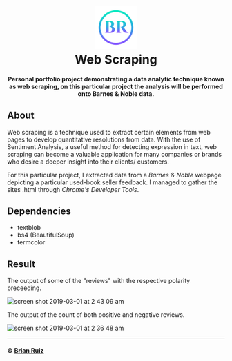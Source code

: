 <h1 align="center">
    <img alt="Lumen" title="Lumen" src="https://github.com/BrianRuizy/portfolio-website-3.0/blob/master/Misc/BR%20logo%20gradient2.png" width="100"> </br>
    Web Scraping
</h1>
<h4 align="center">
Personal portfolio project demonstrating a data analytic technique known as web scraping, on this particular project the analysis will be performed onto Barnes & Noble data.
</h4>



## About
Web scraping is a technique used to extract certain elements from web pages to develop quantitative resolutions from data. With the use of Sentiment Analysis, a useful method for detecting expression in text, web scraping can become a valuable application for many companies or brands who desire a deeper insight into their clients/ customers.

For this particular project, I extracted data from a *Barnes & Noble* webpage depicting a particular used-book seller feedback. I managed to gather the sites .html through *Chrome's Developer Tools*.


## Dependencies
* textblob
* bs4 (BeautifulSoup)
* termcolor


## Result
The output of some of the "reviews" with the respective polarity preceeding.

![screen shot 2019-03-01 at 2 43 09 am](https://user-images.githubusercontent.com/23439187/53626620-d5084680-3bcb-11e9-89e8-36488b1ba566.png)

The output of the count of both positive and negative reviews.

![screen shot 2019-03-01 at 2 36 48 am](https://user-images.githubusercontent.com/23439187/53626312-ff0d3900-3bca-11e9-99bf-d930d65d4ac7.png)

------
#### © [Brian Ruiz](https://github.com/BrianRuizy)
